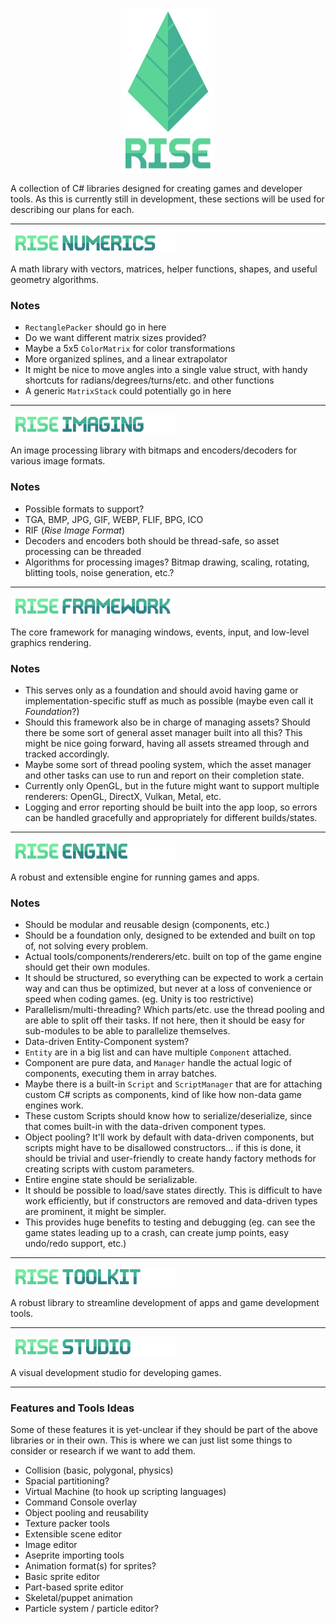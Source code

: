 <p align="center">
  <img width="150" height="263" src="Assets/readme_logo.png">
</p>

A collection of C# libraries designed for creating games and developer tools. As this is currently still in development, these sections will be used for describing our plans for each.

---

<p><a href="Rise.Numerics"><img width="265" height="32" src="Assets/header_numerics.png"></a></p>

A math library with vectors, matrices, helper functions, shapes, and useful geometry algorithms.

### Notes
- `RectanglePacker` should go in here
- Do we want different matrix sizes provided?
- Maybe a 5x5 `ColorMatrix` for color transformations
- More organized splines, and a linear extrapolator
- It might be nice to move angles into a single value struct, with handy shortcuts for radians/degrees/turns/etc. and other functions
- A generic `MatrixStack` could potentially go in here


---

<p><a href="Rise.Imaging"><img width="265" height="32" src="Assets/header_imaging.png"></a></p>

An image processing library with bitmaps and encoders/decoders for various image formats.

### Notes
- Possible formats to support?
 - TGA, BMP, JPG, GIF, WEBP, FLIF, BPG, ICO
 - RIF (_Rise Image Format_)
- Decoders and encoders both should be thread-safe, so asset processing can be threaded
- Algorithms for processing images? Bitmap drawing, scaling, rotating, blitting tools, noise generation, etc.?

---

<p><a href="Rise.Framework"><img width="265" height="32" src="Assets/header_framework.png"></a></p>

The core framework for managing windows, events, input, and low-level graphics rendering.

### Notes
- This serves only as a foundation and should avoid having game or implementation-specific stuff as much as possible (maybe even call it _Foundation_?)
- Should this framework also be in charge of managing assets? Should there be some sort of general asset manager built into all this? This might be nice going forward, having all assets streamed through and tracked accordingly.
- Maybe some sort of thread pooling system, which the asset manager and other tasks can use to run and report on their completion state.
- Currently only OpenGL, but in the future might want to support multiple renderers: OpenGL, DirectX, Vulkan, Metal, etc.
- Logging and error reporting should be built into the app loop, so errors can be handled gracefully and appropriately for different builds/states.

---

<p><a href="Rise.Engine"><img width="265" height="32" src="Assets/header_engine.png"></a></p>

A robust and extensible engine for running games and apps.

### Notes
- Should be modular and reusable design (components, etc.)
- Should be a foundation only, designed to be extended and built on top of, not solving every problem.
- Actual tools/components/renderers/etc. built on top of the game engine should get their own modules.
- It should be structured, so everything can be expected to work a certain way and can thus be optimized, but never at a loss of convenience or speed when coding games. (eg. Unity is too restrictive)
- Parallelism/multi-threading? Which parts/etc. use the thread pooling and are able to split off their tasks. If not here, then it should be easy for sub-modules to be able to parallelize themselves.
- Data-driven Entity-Component system?
 - `Entity` are in a big list and can have multiple `Component` attached.
 - Component are pure data, and `Manager` handle the actual logic of components, executing them in array batches.
 - Maybe there is a built-in `Script` and `ScriptManager` that are for attaching custom C# scripts as components, kind of like how non-data game engines work.
 - These custom Scripts should know how to serialize/deserialize, since that comes built-in with the data-driven component types.
- Object pooling? It'll work by default with data-driven components, but scripts might have to be disallowed constructors... if this is done, it should be trivial and user-friendly to create handy factory methods for creating scripts with custom parameters.
- Entire engine state should be serializable.
 - It should be possible to load/save states directly. This is difficult to have work efficiently, but if constructors are removed and data-driven types are prominent, it might be simpler.
 - This provides huge benefits to testing and debugging (eg. can see the game states leading up to a crash, can create jump points, easy undo/redo support, etc.)

---

<p><a href="Rise.Toolkit"><img width="265" height="32" src="Assets/header_toolkit.png"></a></p>

A robust library to streamline development of apps and game development tools.

---

<p><a href="Rise.Studio"><img width="265" height="32" src="Assets/header_studio.png"></a></p>

A visual development studio for developing games.

---

### Features and Tools Ideas

Some of these features it is yet-unclear if they should be part of the above libraries or in their own. This is where we can just list some things to consider or research if we want to add them.

- Collision (basic, polygonal, physics)
- Spacial partitioning?
- Virtual Machine (to hook up scripting languages)
- Command Console overlay
- Object pooling and reusability
- Texture packer tools
- Extensible scene editor
- Image editor
- Aseprite importing tools
- Animation format(s) for sprites?
- Basic sprite editor
- Part-based sprite editor
- Skeletal/puppet animation
- Particle system / particle editor?
